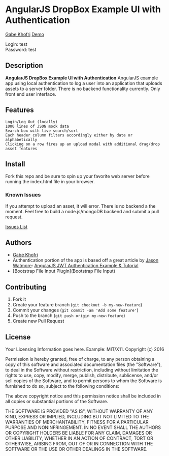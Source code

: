 
# AngularJS DropBox Example UI with Authentication

[Gabe Khofri](https://www.gabrielkhofri.com)
[Demo](https://www.gabrielkhofri.com/dropbox/#/login)

Login: test<br/>
Password: test

## Description
**AngularJS DropBox Example UI with Authentication**
AngularJS example app using local authentication to log a user into an application that uploads assets to a server folder. There is no backend functionality currently. Only front end user interface.


## Features

```
Login/Log Out (locally)
1000 lines of JSON mock data
Search box with live search/sort
Each header column filters accordingly either by date or alphabetically
Clicking on a row fires up an upload modal with additional drag/drop asset features  
```

## Install

Fork this repo and be sure to spin up your favorite web server before running the index.html file in your browser.

### Known Issues

If you attempt to upload an asset, it will error. There is no backend a the moment. Feel free to build a node.js/mongoDB backend and submit a pull request.

[Issues List](https://github.com/izotope115/angular_dropbox/issues)

## Authors

* [Gabe Khofri](https://github.com/izotope115)
* Authentication portion of the app is based off a great article by [Jason Watmore](https://github.com/cornflourblue): [AngularJS JWT Authentication Example & Tutorial](http://jasonwatmore.com/post/2016/04/05/AngularJS-JWT-Authentication-Example-Tutorial.aspx)
* [Bootstrap File Input Plugin](Bootstrap File Input)

## Contributing

1. Fork it
2. Create your feature branch (`git checkout -b my-new-feature`)
3. Commit your changes (`git commit -am 'Add some feature'`)
4. Push to the branch (`git push origin my-new-feature`)
5. Create new Pull Request


## License

Your Licensing Information goes here. Example: MIT/X11.
Copyright (c) 2016

Permission is hereby granted, free of charge, to any person obtaining a copy
of this software and associated documentation files (the "Software"), to deal
in the Software without restriction, including without limitation the rights
to use, copy, modify, merge, publish, distribute, sublicense, and/or sell
copies of the Software, and to permit persons to whom the Software is
furnished to do so, subject to the following conditions:

The above copyright notice and this permission notice shall be included in
all copies or substantial portions of the Software.

THE SOFTWARE IS PROVIDED "AS IS", WITHOUT WARRANTY OF ANY KIND, EXPRESS OR
IMPLIED, INCLUDING BUT NOT LIMITED TO THE WARRANTIES OF MERCHANTABILITY,
FITNESS FOR A PARTICULAR PURPOSE AND NONINFRINGEMENT. IN NO EVENT SHALL THE
AUTHORS OR COPYRIGHT HOLDERS BE LIABLE FOR ANY CLAIM, DAMAGES OR OTHER
LIABILITY, WHETHER IN AN ACTION OF CONTRACT, TORT OR OTHERWISE, ARISING FROM,
OUT OF OR IN CONNECTION WITH THE SOFTWARE OR THE USE OR OTHER DEALINGS IN
THE SOFTWARE.
